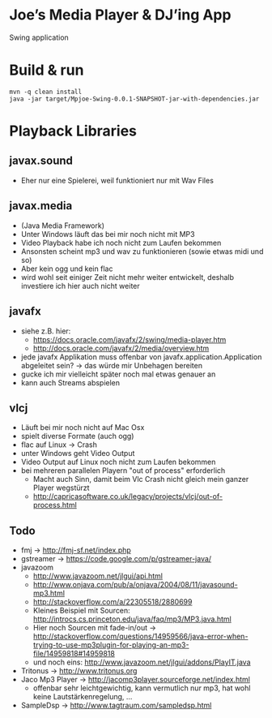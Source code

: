 Joe’s Media Player & DJ’ing App
===============================

Swing application

Build & run
===========

    mvn -q clean install
    java -jar target/Mpjoe-Swing-0.0.1-SNAPSHOT-jar-with-dependencies.jar


Playback Libraries
==================

javax.sound
-----------
- Eher nur eine Spielerei, weil funktioniert nur mit Wav Files

javax.media
-----------
- (Java Media Framework)
- Unter Windows läuft das bei mir noch nicht mit MP3
- Video Playback habe ich noch nicht zum Laufen bekommen
- Ansonsten scheint mp3 und wav zu funktionieren (sowie etwas midi und so)
- Aber kein ogg und kein flac
- wird wohl seit einiger Zeit nicht mehr weiter entwickelt, deshalb investiere ich hier auch nicht weiter

javafx
------
- siehe z.B. hier:
  - https://docs.oracle.com/javafx/2/swing/media-player.htm
  - http://docs.oracle.com/javafx/2/media/overview.htm
- jede javafx Applikation muss offenbar von javafx.application.Application abgeleitet sein? -> das würde mir Unbehagen bereiten
- gucke ich mir vielleicht später noch mal etwas genauer an
- kann auch Streams abspielen

vlcj
----
- Läuft bei mir noch nicht auf Mac Osx
- spielt diverse Formate (auch ogg)
- flac auf Linux -> Crash
- unter Windows geht Video Output
- Video Output auf Linux noch nicht zum Laufen bekommen
- bei mehreren parallelen Playern "out of process" erforderlich
  - Macht auch Sinn, damit beim Vlc Crash nicht gleich mein ganzer Player wegstürzt
  - http://capricasoftware.co.uk/legacy/projects/vlcj/out-of-process.html

Todo
----
- fmj → http://fmj-sf.net/index.php
- gstreamer → https://code.google.com/p/gstreamer-java/
- javazoom
  - http://www.javazoom.net/jlgui/api.html
  - http://www.onjava.com/pub/a/onjava/2004/08/11/javasound-mp3.html
  - http://stackoverflow.com/a/22305518/2880699
  - Kleines Beispiel mit Sourcen: http://introcs.cs.princeton.edu/java/faq/mp3/MP3.java.html
  - Hier noch Sourcen mit fade-in/out -> http://stackoverflow.com/questions/14959566/java-error-when-trying-to-use-mp3plugin-for-playing-an-mp3-file/14959818#14959818
  - und noch eins: http://www.javazoom.net/jlgui/addons/PlayIT.java
- Tritonus → http://www.tritonus.org
- Jaco Mp3 Player → http://jacomp3player.sourceforge.net/index.html
  - offenbar sehr leichtgewichtig, kann vermutlich nur mp3, hat wohl keine Lautstärkenregelung, ...
- SampleDsp → http://www.tagtraum.com/sampledsp.html